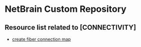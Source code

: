 # NetBrain Custom Repository

## Resource list related to [CONNECTIVITY]


* [create fiber connection map](create%20fiber%20connection%20map/)
